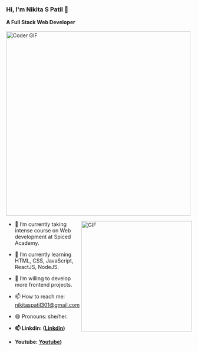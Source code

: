 ### Hi, I'm Nikita S Patil 👋

**A Full Stack Web Developer**
<br>
<br>
    <img src="https://media.giphy.com/media/SWoSkN6DxTszqIKEqv/giphy.gif" alt="Coder GIF" width="500">
 </abc>

<img align="right" alt="GIF" height="300px" width="300px" src="./assets/skr-sig.gif" />

- 🔭 I’m currently taking intense course on Web development at Spiced Academy.
- 🌱 I’m currently learning HTML, CSS, JavaScript, ReactJS, NodeJS.
- 👯 I’m willing to develop more frontend projects.
- 📫 How to reach me: nikitaspatil301@gmail.com
- 😄 Pronouns: she/her.
- **📫 Linkdin: ([Linkdin](https://www.linkedin.com/in/nikita-p-125a9a120/))**

- **Youtube: [Youtube](https://www.youtube.com/channel/UCeKqFJSTvMcMUU4ivVf5LjA))**

<br/>



